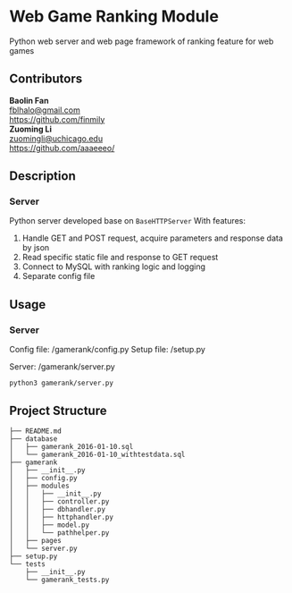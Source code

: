 # Web Game Ranking Module
Python web server and web page framework of ranking feature for web games

## Contributors
**Baolin Fan**   
fblhalo@gmail.com   
https://github.com/finmily   
**Zuoming Li**  
zuomingli@uchicago.edu  
https://github.com/aaaeeeo/  

## Description
### Server
Python server developed base on `BaseHTTPServer`
With features:
1. Handle GET and POST request, acquire parameters and response data by json
2. Read specific static file and response to GET request
3. Connect to MySQL with ranking logic and logging
4. Separate config file

## Usage
### Server
Config file: /gamerank/config.py
Setup file: /setup.py  

Server: /gamerank/server.py
```
python3 gamerank/server.py
```

## Project Structure    
```
├── README.md
├── database
│   ├── gamerank_2016-01-10.sql
│   └── gamerank_2016-01-10_withtestdata.sql
├── gamerank
│   ├── __init__.py
│   ├── config.py
│   ├── modules
│   │   ├── __init__.py
│   │   ├── controller.py
│   │   ├── dbhandler.py
│   │   ├── httphandler.py
│   │   ├── model.py
│   │   └── pathhelper.py
│   ├── pages
│   └── server.py
├── setup.py
└── tests
    ├── __init__.py
    └── gamerank_tests.py
```



